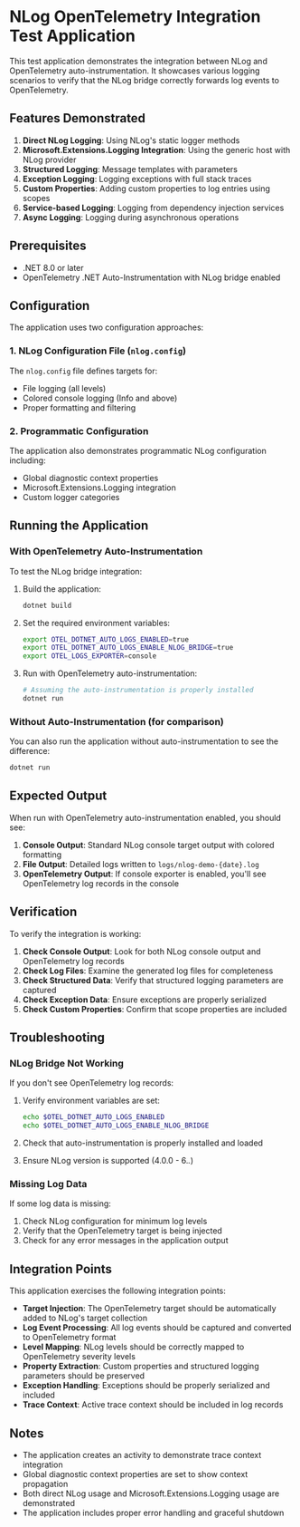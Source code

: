 # NLog OpenTelemetry Integration Test Application

This test application demonstrates the integration between NLog and OpenTelemetry auto-instrumentation. It showcases various logging scenarios to verify that the NLog bridge correctly forwards log events to OpenTelemetry.

## Features Demonstrated

1. **Direct NLog Logging**: Using NLog's static logger methods
2. **Microsoft.Extensions.Logging Integration**: Using the generic host with NLog provider
3. **Structured Logging**: Message templates with parameters
4. **Exception Logging**: Logging exceptions with full stack traces
5. **Custom Properties**: Adding custom properties to log entries using scopes
6. **Service-based Logging**: Logging from dependency injection services
7. **Async Logging**: Logging during asynchronous operations

## Prerequisites

- .NET 8.0 or later
- OpenTelemetry .NET Auto-Instrumentation with NLog bridge enabled

## Configuration

The application uses two configuration approaches:

### 1. NLog Configuration File (`nlog.config`)

The `nlog.config` file defines targets for:
- File logging (all levels)
- Colored console logging (Info and above)
- Proper formatting and filtering

### 2. Programmatic Configuration

The application also demonstrates programmatic NLog configuration including:
- Global diagnostic context properties
- Microsoft.Extensions.Logging integration
- Custom logger categories

## Running the Application

### With OpenTelemetry Auto-Instrumentation

To test the NLog bridge integration:

1. Build the application:
   ```bash
   dotnet build
   ```

2. Set the required environment variables:
   ```bash
   export OTEL_DOTNET_AUTO_LOGS_ENABLED=true
   export OTEL_DOTNET_AUTO_LOGS_ENABLE_NLOG_BRIDGE=true
   export OTEL_LOGS_EXPORTER=console
   ```

3. Run with OpenTelemetry auto-instrumentation:
   ```bash
   # Assuming the auto-instrumentation is properly installed
   dotnet run
   ```

### Without Auto-Instrumentation (for comparison)

You can also run the application without auto-instrumentation to see the difference:

```bash
dotnet run
```

## Expected Output

When run with OpenTelemetry auto-instrumentation enabled, you should see:

1. **Console Output**: Standard NLog console target output with colored formatting
2. **File Output**: Detailed logs written to `logs/nlog-demo-{date}.log`
3. **OpenTelemetry Output**: If console exporter is enabled, you'll see OpenTelemetry log records in the console

## Verification

To verify the integration is working:

1. **Check Console Output**: Look for both NLog console output and OpenTelemetry log records
2. **Check Log Files**: Examine the generated log files for completeness
3. **Check Structured Data**: Verify that structured logging parameters are captured
4. **Check Exception Data**: Ensure exceptions are properly serialized
5. **Check Custom Properties**: Confirm that scope properties are included

## Troubleshooting

### NLog Bridge Not Working

If you don't see OpenTelemetry log records:

1. Verify environment variables are set:
   ```bash
   echo $OTEL_DOTNET_AUTO_LOGS_ENABLED
   echo $OTEL_DOTNET_AUTO_LOGS_ENABLE_NLOG_BRIDGE
   ```

2. Check that auto-instrumentation is properly installed and loaded

3. Ensure NLog version is supported (4.0.0 - 6.*.*)

### Missing Log Data

If some log data is missing:

1. Check NLog configuration for minimum log levels
2. Verify that the OpenTelemetry target is being injected
3. Check for any error messages in the application output

## Integration Points

This application exercises the following integration points:

- **Target Injection**: The OpenTelemetry target should be automatically added to NLog's target collection
- **Log Event Processing**: All log events should be captured and converted to OpenTelemetry format
- **Level Mapping**: NLog levels should be correctly mapped to OpenTelemetry severity levels
- **Property Extraction**: Custom properties and structured logging parameters should be preserved
- **Exception Handling**: Exceptions should be properly serialized and included
- **Trace Context**: Active trace context should be included in log records

## Notes

- The application creates an activity to demonstrate trace context integration
- Global diagnostic context properties are set to show context propagation
- Both direct NLog usage and Microsoft.Extensions.Logging usage are demonstrated
- The application includes proper error handling and graceful shutdown 